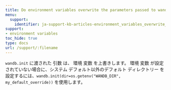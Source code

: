 ```yaml
---
title: Do environment variables overwrite the parameters passed to wandb.init()?
menu:
  support:
    identifier: ja-support-kb-articles-environment_variables_overwrite_parameters
support:
- environment variables
toc_hide: true
type: docs
url: /support/:filename
---
```


`wandb.init` に渡された 引数 は、 環境 変数 を上書きします。 環境 変数 が設定されていない場合に、システム デフォルト以外のデフォルト ディレクトリー を設定するには、`wandb.init(dir=os.getenv("WANDB_DIR", my_default_override))` を使用します。